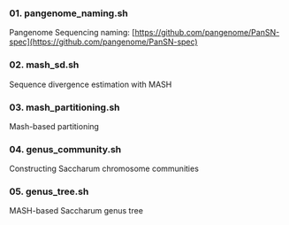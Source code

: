 ### 01. pangenome_naming.sh

Pangenome Sequencing naming: [https://github.com/pangenome/PanSN-spec](https://github.com/pangenome/PanSN-spec)

### 02. mash_sd.sh

Sequence divergence estimation with MASH

### 03. mash_partitioning.sh

Mash-based partitioning

### 04. genus_community.sh

Constructing Saccharum chromosome communities

### 05. genus_tree.sh

MASH-based Saccharum genus tree